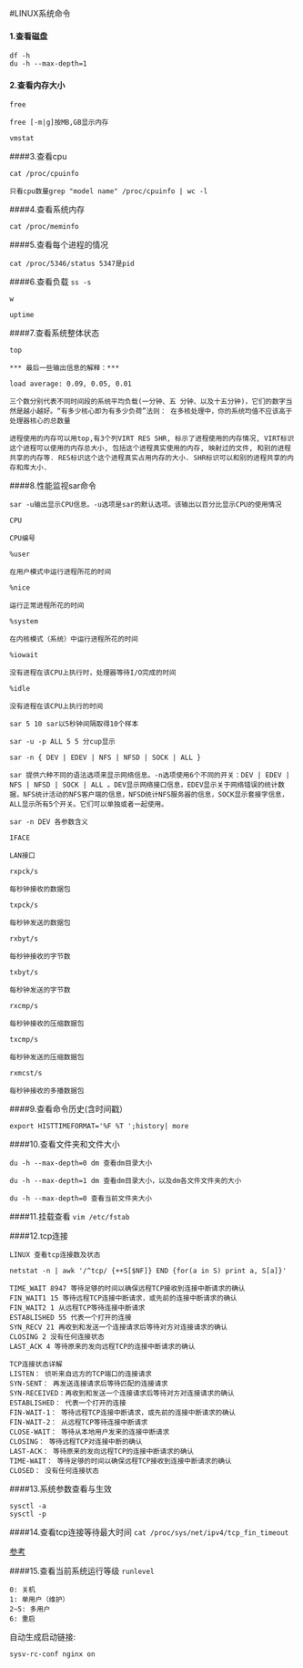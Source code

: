 #LINUX系统命令

#### 1.查看磁盘

```
df -h
du -h --max-depth=1
```

#### 2.查看内存大小

```
free

free [-m|g]按MB,GB显示内存

vmstat
```

####3.查看cpu

`cat /proc/cpuinfo`

``` 只看cpu数量grep "model name" /proc/cpuinfo | wc -l ```

####4.查看系统内存

`cat /proc/meminfo`

####5.查看每个进程的情况

`cat /proc/5346/status 5347是pid`

####6.查看负载
`ss -s `

`w`

`uptime`

####7.查看系统整体状态

`top`

```
*** 最后一些输出信息的解释：***

load average: 0.09, 0.05, 0.01

三个数分别代表不同时间段的系统平均负载(一分钟、五 分钟、以及十五分钟)，它们的数字当然是越小越好。“有多少核心即为有多少负荷”法则： 在多核处理中，你的系统均值不应该高于处理器核心的总数量

进程使用的内存可以用top,有3个列VIRT RES SHR, 标示了进程使用的内存情况, VIRT标识这个进程可以使用的内存总大小, 包括这个进程真实使用的内存, 映射过的文件, 和别的进程共享的内存等. RES标识这个这个进程真实占用内存的大小. SHR标识可以和别的进程共享的内存和库大小.
```
####8.性能监视sar命令

`sar -u输出显示CPU信息。-u选项是sar的默认选项。该输出以百分比显示CPU的使用情况`

`CPU`

```
CPU编号

%user

在用户模式中运行进程所花的时间

%nice

运行正常进程所花的时间

%system

在内核模式（系统）中运行进程所花的时间

%iowait

没有进程在该CPU上执行时，处理器等待I/O完成的时间

%idle

没有进程在该CPU上执行的时间

sar 5 10 sar以5秒钟间隔取得10个样本

sar -u -p ALL 5 5 分cup显示

sar -n { DEV | EDEV | NFS | NFSD | SOCK | ALL }

sar 提供六种不同的语法选项来显示网络信息。-n选项使用6个不同的开关：DEV | EDEV | NFS | NFSD | SOCK | ALL 。DEV显示网络接口信息，EDEV显示关于网络错误的统计数据，NFS统计活动的NFS客户端的信息，NFSD统计NFS服务器的信息，SOCK显示套接字信息，ALL显示所有5个开关。它们可以单独或者一起使用。

sar -n DEV 各参数含义

IFACE

LAN接口

rxpck/s

每秒钟接收的数据包

txpck/s

每秒钟发送的数据包

rxbyt/s

每秒钟接收的字节数

txbyt/s

每秒钟发送的字节数

rxcmp/s

每秒钟接收的压缩数据包

txcmp/s

每秒钟发送的压缩数据包

rxmcst/s

每秒钟接收的多播数据包
```

####9.查看命令历史(含时间戳）

`export HISTTIMEFORMAT='%F %T ';history| more`

####10.查看文件夹和文件大小

```
du -h --max-depth=0 dm 查看dm目录大小

du -h --max-depth=1 dm 查看dm目录大小，以及dm各文件文件夹的大小

du -h --max-depth=0 查看当前文件夹大小
```
####11.挂载查看
`vim /etc/fstab`

####12.tcp连接
```
LINUX 查看tcp连接数及状态

netstat -n | awk '/^tcp/ {++S[$NF]} END {for(a in S) print a, S[a]}'

TIME_WAIT 8947 等待足够的时间以确保远程TCP接收到连接中断请求的确认
FIN_WAIT1 15 等待远程TCP连接中断请求，或先前的连接中断请求的确认
FIN_WAIT2 1 从远程TCP等待连接中断请求
ESTABLISHED 55 代表一个打开的连接
SYN_RECV 21 再收到和发送一个连接请求后等待对方对连接请求的确认
CLOSING 2 没有任何连接状态
LAST_ACK 4 等待原来的发向远程TCP的连接中断请求的确认
 
TCP连接状态详解
LISTEN： 侦听来自远方的TCP端口的连接请求
SYN-SENT： 再发送连接请求后等待匹配的连接请求
SYN-RECEIVED：再收到和发送一个连接请求后等待对方对连接请求的确认
ESTABLISHED： 代表一个打开的连接
FIN-WAIT-1： 等待远程TCP连接中断请求，或先前的连接中断请求的确认
FIN-WAIT-2： 从远程TCP等待连接中断请求
CLOSE-WAIT： 等待从本地用户发来的连接中断请求
CLOSING： 等待远程TCP对连接中断的确认
LAST-ACK： 等待原来的发向远程TCP的连接中断请求的确认
TIME-WAIT： 等待足够的时间以确保远程TCP接收到连接中断请求的确认
CLOSED： 没有任何连接状态
```
####13.系统参数查看与生效
```
sysctl -a
sysctl -p
```
####14.查看tcp连接等待最大时间
`cat /proc/sys/net/ipv4/tcp_fin_timeout`

[参考](http://blog.csdn.net/huangxy10/article/details/8012180)

####15.查看当前系统运行等级
`runlevel`
```
0: 关机
1: 单用户（维护）
2~5: 多用户
6: 重启
```

自动生成启动链接:
```
sysv-rc-conf nginx on
```